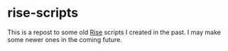 # rise-scripts
This is a repost to some old [Rise](https://riseclient.com) scripts I created in the past. I may make some newer ones in the coming future.
